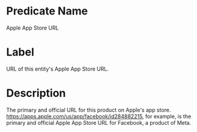 # Predicate Name
Apple App Store URL

# Label
URL of this entity's Apple App Store URL.

# Description
The primary and official URL for this product on Apple's app store. https://apps.apple.com/us/app/facebook/id284882215, for example, is the primary and official Apple App Store URL for Facebook, a product of Meta.